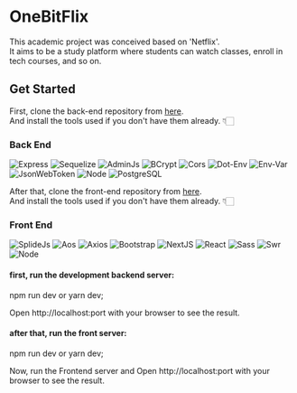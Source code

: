 # OneBitFlix

This academic project was conceived based on 'Netflix'. <br>
It aims to be a study platform where students can watch classes, enroll in tech courses, and so on.

## Get Started
First, clone the back-end repository from <a href="https://github.com/kaiqueromero/Projeto-app-Onebitflix_Backend" target="blank">here</a>. <br>
And install the tools used if you don't have them already. 👇🏻 <br>

### Back End
![Express](https://img.shields.io/badge/-Express-232323?style=flat&labelColor=000000&logo=express&logoColor=ffffff)
![Sequelize](https://img.shields.io/badge/-Sequelize-232323?style=flat&labelColor=000000&logo=sequelize&logoColor=52B0E7)
![AdminJs](https://img.shields.io/badge/-AdminJs-232323?style=flat&labelColor=61DAFB&logo=&logoColor=000000)
![BCrypt](https://img.shields.io/badge/-Bcrypt-232323?style=flat&labelColor=61DAFB&logo=&logoColor=000000)
![Cors](https://img.shields.io/badge/-Cors-232323?style=flat&labelColor=61DAFB&logo=&logoColor=000000)
![Dot-Env](https://img.shields.io/badge/-DotEnv-232323?style=flat&labelColor=61DAFB&logo=&logoColor=000000)
![Env-Var](https://img.shields.io/badge/-EnvVar-232323?style=flat&labelColor=61DAFB&logo=&logoColor=000000)
![JsonWebToken](https://img.shields.io/badge/-JsonWebToken-232323?style=flat&labelColor=000000&logo=jsonwebtokens&logoColor=ffffff)
![Node](https://img.shields.io/badge/-Node-232323?style=flat&labelColor=000000&logo=nodedotjs&logoColor=339933)
![PostgreSQL](https://img.shields.io/badge/-PostgreSQL-232323?style=flat&labelColor=4169E1&logo=postgresql&logoColor=ffffff) <br>

After that, clone the front-end repository from <a href="https://github.com/kaiqueromero/Projeto-app-Onebitflix_Frontend/tree/main" target="blank">here</a>. <br>
And install the tools used if you don't have them already. 👇🏻 <br>

### Front End
![SplideJs](https://img.shields.io/badge/-SplideJs-232323?style=flat&labelColor=000000&logo=splidejs&logoColor=ffffff)
![Aos](https://img.shields.io/badge/-AOS-232323?style=flat&labelColor=000000&logo=aos&logoColor=ffffff)
![Axios](https://img.shields.io/badge/-Axios-232323?style=flat&labelColor=4169E1&logo=axios&logoColor=ffffff)
![Bootstrap](https://img.shields.io/badge/-Bootstrap-232323?style=flat&labelColor=7952B3&logo=bootstrap&logoColor=ffffff)
![NextJS](https://img.shields.io/badge/-NextJS-232323?style=flat&labelColor=000000&logo=nextdotjs&logoColor=ffffff)
![React](https://img.shields.io/badge/-React-232323?style=flat&labelColor=61DAFB&logo=react&logoColor=000000)
![Sass](https://img.shields.io/badge/-Sass-232323?style=flat&labelColor=CC6699&logo=sass&logoColor=ffffff)
![Swr](https://img.shields.io/badge/-SWR-232323?style=flat&labelColor=000000&logo=swr&logoColor=52B0E7)
![Node](https://img.shields.io/badge/-Node-232323?style=flat&labelColor=000000&logo=nodedotjs&logoColor=339933)


#### first, run the development backend server:

npm run dev
or
yarn dev; <br>

Open http://localhost:port with your browser to see the result.

#### after that, run the front server:

npm run dev
or
yarn dev; <br>

Now, run the Frontend server and Open http://localhost:port with your browser to see the result.


